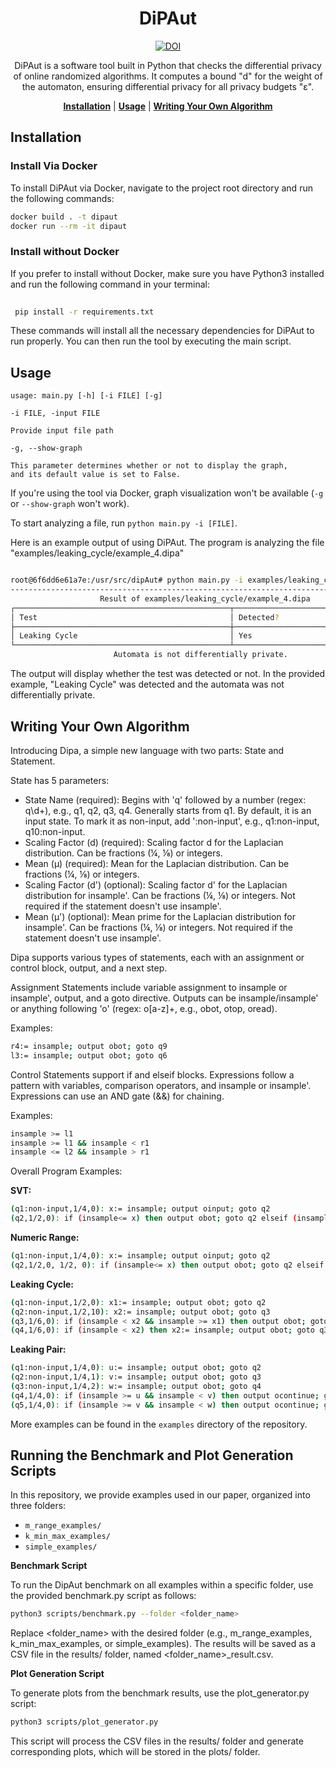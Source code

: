 <h1 align="center">
  DiPAut
</h1>
<p align="center">
<a href="https://doi.org/10.5281/zenodo.8332275"><img src="https://zenodo.org/badge/DOI/10.5281/zenodo.8332275.svg" alt="DOI"></a>
</p>

<p align="center">
  DiPAut is a software tool built in Python that checks the differential privacy of online randomized algorithms. It computes a bound "d" for the weight of the automaton, ensuring differential privacy for all privacy budgets "ε".
</p>


<div align="center">
  <a href="#installation"><b>Installation</b></a> |
  <a href="#usage"><b>Usage</b></a> |
  <a href="#writing_your_own_algorithm"><b>Writing Your Own Algorithm</b></a>
</div>

## Installation

### Install Via Docker

To install DiPAut via Docker, navigate to the project root directory and run the following commands:

```bash
docker build . -t dipaut
docker run --rm -it dipaut
```

### Install without Docker

If you prefer to install without Docker, make sure you have Python3 installed and run the following command in your
terminal:

```bash
  
 pip install -r requirements.txt
```

These commands will install all the necessary dependencies for DiPAut to run properly. You can then run the tool by
executing the main script.

## Usage

```
usage: main.py [-h] [-i FILE] [-g]

-i FILE, -input FILE

Provide input file path

-g, --show-graph 

This parameter determines whether or not to display the graph, 
and its default value is set to False.
```

If you're using the tool via Docker, graph visualization won't be available (`-g` or `--show-graph` won't work).

To start analyzing a file, run `python main.py -i [FILE]`.

Here is an example output of using DiPAut. The program is analyzing the file "examples/leaking_cycle/example_4.dipa"

```bash

root@6f6dd6e61a7e:/usr/src/dipAut# python main.py -i examples/leaking_cycle/example_4.dipa 
----------------------------------------------------------------------------
                    Result of examples/leaking_cycle/example_4.dipa                   
┌────────────────────────────────────────────────┬──────────────────────────────────┐
│ Test                                           │ Detected?                        │
├────────────────────────────────────────────────┼──────────────────────────────────┤
│ Leaking Cycle                                  │ Yes                              │
└────────────────────────────────────────────────┴──────────────────────────────────┘
                       Automata is not differentially private.
```

The output will display whether the test was detected or not. In the provided example, "Leaking Cycle" was detected and
the automata was not differentially private.

## Writing Your Own Algorithm

Introducing Dipa, a simple new language with two parts: State and Statement.

State has 5 parameters:

- State Name (required): Begins with 'q' followed by a number (regex: q\d+), e.g., q1, q2, q3, q4. Generally starts from q1. By default, it is an input state. To mark it as non-input, add ':non-input', e.g., q1:non-input, q10:non-input.
- Scaling Factor (d) (required): Scaling factor d for the Laplacian distribution. Can be fractions (¼, ⅛) or integers.
- Mean (μ) (required): Mean for the Laplacian distribution. Can be fractions (¼, ⅛) or integers.
- Scaling Factor (d') (optional): Scaling factor d' for the Laplacian distribution for insample'. Can be fractions (¼, ⅛) or integers. Not required if the statement doesn't use insample'.
- Mean (μ') (optional): Mean prime for the Laplacian distribution for insample'. Can be fractions (¼, ⅛) or integers. Not required if the statement doesn't use insample'.


Dipa supports various types of statements, each with an assignment or control block, output, and a next step.

Assignment Statements include variable assignment to insample or insample', output, and a goto directive. Outputs can be insample/insample' or anything following 'o' (regex: o[a-z]+, e.g., obot, otop, oread).

Examples:

```bash
r4:= insample; output obot; goto q9
l3:= insample; output obot; goto q6
```
Control Statements support if and elseif blocks. Expressions follow a pattern with variables, comparison operators, and insample or insample'. Expressions can use an AND gate (&&) for chaining.

Examples:

```bash
insample >= l1
insample >= l1 && insample < r1
insample <= l2 && insample > r1
```

Overall Program Examples:

**SVT:**

```bash 
(q1:non-input,1/4,0): x:= insample; output oinput; goto q2
(q2,1/2,0): if (insample<= x) then output obot; goto q2 elseif (insample >= x) then output otop; goto q3

```
**Numeric Range:**

```bash
(q1:non-input,1/4,0): x:= insample; output oinput; goto q2
(q2,1/2,0, 1/2, 0): if (insample<= x) then output obot; goto q2 elseif (insample >= x) then output insampleprime; goto q3
```

**Leaking Cycle:**

```bash 
(q1:non-input,1/2,0): x1:= insample; output obot; goto q2
(q2:non-input,1/2,10): x2:= insample; output obot; goto q3
(q3,1/6,0): if (insample < x2 && insample >= x1) then output obot; goto q4
(q4,1/6,0): if (insample < x2) then x2:= insample; output obot; goto q3
```

**Leaking Pair:**

```bash
(q1:non-input,1/4,0): u:= insample; output obot; goto q2
(q2:non-input,1/4,1): v:= insample; output obot; goto q3
(q3:non-input,1/4,2): w:= insample; output obot; goto q4
(q4,1/4,0): if (insample >= u && insample < v) then output ocontinue; goto q4 elseif (insample < u) then output obot; goto q6 elseif (insample > v && insample < w) then output otop; goto q5 elseif (insample >v && insample > w) then output otop; goto q6
(q5,1/4,0): if (insample >= v && insample < w) then output ocontinue; goto q5 elseif (insample < v) then output obot; goto q6  elseif (insample > w) then output otop; goto q6
```

More examples can be found in the `examples` directory of the repository.


## Running the Benchmark and Plot Generation Scripts
In this repository, we provide examples used in our paper, organized into three folders:

- `m_range_examples/`
- `k_min_max_examples/`
- `simple_examples/`

**Benchmark Script**

To run the DipAut benchmark on all examples within a specific folder, use the provided benchmark.py script as follows:

```bash
python3 scripts/benchmark.py --folder <folder_name>
```

Replace <folder_name> with the desired folder (e.g., m_range_examples, k_min_max_examples, or simple_examples). The results will be saved as a CSV file in the results/ folder, named <folder_name>_result.csv.

**Plot Generation Script**

To generate plots from the benchmark results, use the plot_generator.py script:

```bash
python3 scripts/plot_generator.py
```
This script will process the CSV files in the results/ folder and generate corresponding plots, which will be stored in the plots/ folder.




